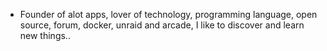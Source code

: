 - Founder of alot apps, lover of technology, programming language, open source, forum, docker, unraid and arcade, I like to discover and learn new things..
  <br>



























































































































































































































































































































































































































































































































































































































































































































































































































